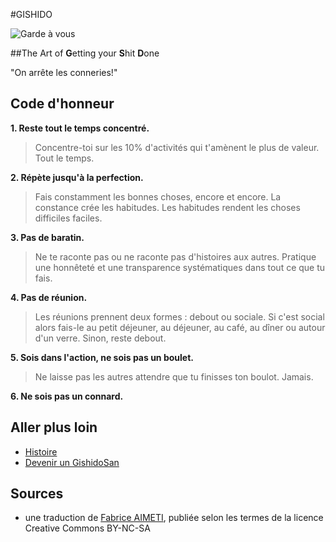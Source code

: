 #GISHIDO

![Garde à vous](https://c1.staticflickr.com/5/4051/4628396987_30d59dd5dd_b.jpg)

##The Art of **G**etting your **S**hit **D**one

"On arrête les conneries!" 

## Code d'honneur

**1. Reste tout le temps concentré.**

> Concentre-toi sur les 10% d'activités qui t'amènent le plus de valeur. Tout le temps. 

**2. Répète jusqu'à la perfection.**

> Fais constamment les bonnes choses, encore et encore. La constance crée les habitudes. Les habitudes rendent les choses difficiles faciles.

**3. Pas de baratin.**

> Ne te raconte pas ou ne raconte pas d'histoires aux autres. Pratique une honnêteté et une transparence systématiques dans tout ce que tu fais.

**4. Pas de réunion.**

> Les réunions prennent deux formes : debout ou sociale. Si c'est social alors fais-le au petit déjeuner, au déjeuner, au café, au dîner ou autour d'un verre. Sinon, reste debout.

**5. Sois dans l'action, ne sois pas un boulet.**

> Ne laisse pas les autres attendre que tu finisses ton boulot. Jamais.

**6. Ne sois pas un connard.**

## Aller plus loin 

* [Histoire](http://gyshido.com/about/)
* [Devenir un GishidoSan](http://gyshido.com/join/)

## Sources

* une traduction de [Fabrice AIMETI](http://www.fabrice-aimetti.fr/dotclear/public/traductions/gyshido/GyShiDo_-_Get_Your_Shit_Done__fr.html), publiée selon les termes de la licence Creative Commons BY-NC-SA
